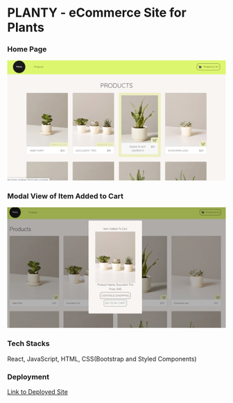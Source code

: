 # PLANTY - eCommerce Site for Plants 

### Home Page
 ![](plantyHomePage.png)
 
### Modal View of Item Added to Cart 
 ![](plantyModalView.png)

### Tech Stacks
React, JavaScript, HTML, CSS(Bootstrap and Styled Components)

### Deployment 
[Link to Deployed Site](https://quirky-aryabhata-761e17.netlify.com/)
